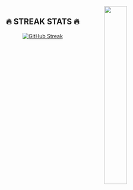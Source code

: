 <div>
  <img align="right" width="35%" src="https://owlbertsio-resized.s3.amazonaws.com/Popper.psd.full.png">
</div>

<h2 align="center">🔥 STREAK STATS 🔥</h2>
<div align="center">
    <a href="https://git.io/streak-stats"><img src="https://streak-stats.demolab.com?user=1QByte&theme=cobalt" alt="GitHub Streak" /></a>
</div>
